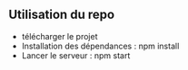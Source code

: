 ## Utilisation du repo

- télécharger le projet
- Installation des dépendances : npm install
- Lancer le serveur : npm start
